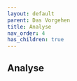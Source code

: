 ```yaml
---
layout: default
parent: Das Vorgehen
title: Analyse
nav_order: 4
has_children: true
---
```



## Analyse

